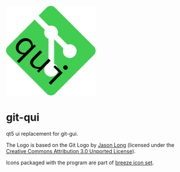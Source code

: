 ![git-qui](https://raw.githubusercontent.com/feelx88/git-qui/master/deploy/git-qui.svg?sanitize=true "git-qui")

# git-qui
qt5 ui replacement for git-gui.

The Logo is based on the Git Logo by [Jason Long](https://twitter.com/jasonlong) (licensed under the [Creative Commons Attribution 3.0 Unported License](https://creativecommons.org/licenses/by/3.0/)).

Icons packaged with the program are part of [breeze icon set](https://github.com/KDE/breeze-icons).


